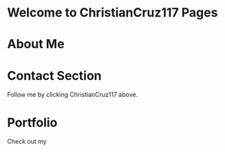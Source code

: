 # Welcome to ChristianCruz117 Pages

# About Me


# Contact Section

Follow me by clicking ChristianCruz117 above. 

# Portfolio

Check out my 

